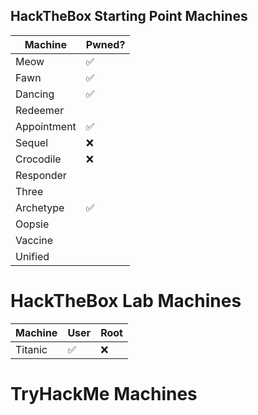 ## HackTheBox Starting Point Machines

| Machine | Pwned? |
| ------- | ------ |
| Meow | ✅ |
| Fawn | ✅ |
| Dancing | ✅ |
| Redeemer | |
| Appointment | ✅ |
| Sequel | ❌ |
| Crocodile | ❌ |
| Responder | |
| Three | |
| Archetype | ✅ |
| Oopsie | |
| Vaccine | |
| Unified | |

# HackTheBox Lab Machines
| Machine | User | Root |
| ------- | ---- | ---- |
| Titanic | ✅ | ❌ |


# TryHackMe Machines

